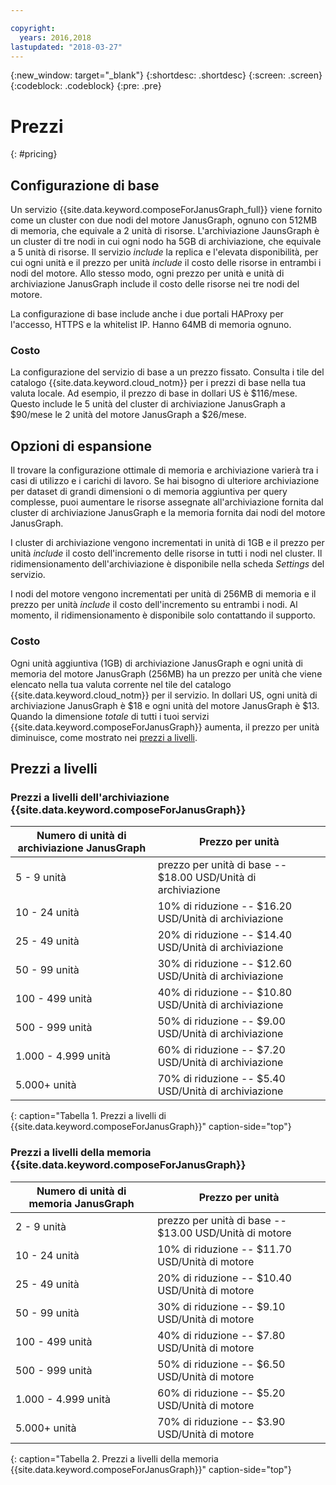 ```yaml
---

copyright:
  years: 2016,2018
lastupdated: "2018-03-27"
---
```


{:new_window: target="_blank"}
{:shortdesc: .shortdesc}
{:screen: .screen}
{:codeblock: .codeblock}
{:pre: .pre}

# Prezzi
{: #pricing}

## Configurazione di base
Un servizio {{site.data.keyword.composeForJanusGraph_full}} viene fornito come un cluster con due nodi del motore JanusGraph, ognuno con 512MB di memoria, che equivale a 2 unità di risorse. L'archiviazione JaunsGraph è un cluster di tre nodi in cui ogni nodo ha 5GB di archiviazione, che equivale a 5 unità di risorse. Il servizio _include_ la replica e l'elevata disponibilità, per cui ogni unità  e il prezzo per unità _include_ il costo delle risorse in entrambi i nodi del motore. Allo stesso modo, ogni prezzo per unità e unità di archiviazione JanusGraph include il costo delle risorse nei tre nodi del motore.

La configurazione di base include anche i due portali HAProxy per l'accesso, HTTPS e la whitelist IP. Hanno 64MB di memoria ognuno.

### Costo
La configurazione del servizio di base a un prezzo fissato. Consulta i tile del catalogo {{site.data.keyword.cloud_notm}} per i prezzi di base nella tua valuta locale. Ad esempio, il prezzo di base in dollari US è $116/mese. Questo include le 5 unità del cluster di archiviazione JanusGraph a $90/mese le 2 unità del motore JanusGraph a $26/mese.


## Opzioni di espansione
Il trovare la configurazione ottimale di memoria e archiviazione varierà tra i casi di utilizzo e i carichi di lavoro. Se hai bisogno di ulteriore archiviazione per dataset di grandi dimensioni o di memoria aggiuntiva per query complesse, puoi aumentare le risorse assegnate all'archiviazione fornita dal cluster di archiviazione JanusGraph e la memoria fornita dai nodi del motore JanusGraph. 

I cluster di archiviazione vengono incrementati in unità di 1GB e il prezzo per unità _include_ il costo dell'incremento delle risorse in tutti i nodi nel cluster. Il ridimensionamento dell'archiviazione è disponibile nella scheda _Settings_ del servizio.
 
I nodi del motore vengono incrementati per unità di 256MB di memoria e il prezzo per unità _include_ il costo dell'incremento su entrambi i nodi. Al momento, il ridimensionamento è disponibile solo contattando il supporto.

### Costo
Ogni unità aggiuntiva (1GB) di archiviazione JanusGraph e ogni unità di memoria del motore JanusGraph (256MB) ha un prezzo per unità che viene elencato nella tua valuta corrente nel tile del catalogo {{site.data.keyword.cloud_notm}} per il servizio. In dollari US, ogni unità di archiviazione JanusGraph è $18 e ogni unità del motore JanusGraph è $13. Quando la dimensione _totale_ di tutti i tuoi servizi {{site.data.keyword.composeForJanusGraph}} aumenta, il prezzo per unità diminuisce, come mostrato nei [prezzi a livelli](#tiered-pricing).

## Prezzi a livelli

### Prezzi a livelli dell'archiviazione {{site.data.keyword.composeForJanusGraph}}

Numero di unità di archiviazione JanusGraph|Prezzo per unità
----------|-----------
5 - 9 unità|prezzo per unità di base -- $18.00 USD/Unità di archiviazione
10 - 24 unità|10% di riduzione -- $16.20 USD/Unità di archiviazione
25 - 49 unità|20% di riduzione -- $14.40 USD/Unità di archiviazione
50 - 99 unità|30% di riduzione -- $12.60 USD/Unità di archiviazione
100 - 499 unità|40% di riduzione -- $10.80 USD/Unità di archiviazione
500 - 999 unità|50% di riduzione -- $9.00 USD/Unità di archiviazione
1.000 - 4.999 unità|60% di riduzione -- $7.20 USD/Unità di archiviazione
5.000+ unità|70% di riduzione -- $5.40 USD/Unità di archiviazione
{: caption="Tabella 1. Prezzi a livelli di {{site.data.keyword.composeForJanusGraph}}" caption-side="top"}

### Prezzi a livelli della memoria {{site.data.keyword.composeForJanusGraph}}

Numero di unità di memoria JanusGraph|Prezzo per unità
----------|-----------
2 - 9 unità|prezzo per unità di base -- $13.00 USD/Unità di motore
10 - 24 unità|10% di riduzione -- $11.70 USD/Unità di motore
25 - 49 unità|20% di riduzione -- $10.40 USD/Unità di motore
50 - 99 unità|30% di riduzione -- $9.10 USD/Unità di motore
100 - 499 unità|40% di riduzione -- $7.80 USD/Unità di motore
500 - 999 unità|50% di riduzione -- $6.50 USD/Unità di motore
1.000 - 4.999 unità|60% di riduzione -- $5.20 USD/Unità di motore
5.000+ unità|70% di riduzione -- $3.90 USD/Unità di motore
{: caption="Tabella 2. Prezzi a livelli della memoria {{site.data.keyword.composeForJanusGraph}}" caption-side="top"}
